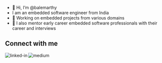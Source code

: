 - 👋 Hi, I’m @balemarthy
- I am an embedded software engineer from India
- 🔭 Working on embedded projects from various domains
- 🌱 I also mentor early career embedded software professionals with their career and interviews

## Connect with me
[<img align="left" alt="linked-in" src="https://img.shields.io/badge/linkedin-%230077B5.svg?&style=for-the-badge&logo=linkedin&logoColor=white" />](www.linkedin.com/in/balemarthyvamsi)
[<img align="left" alt="medium" src="https://img.shields.io/badge/medium-%2312100E.svg?&style=for-the-badge&logo=medium&logoColor=white" />](https://medium.com/@krishna.bv)

